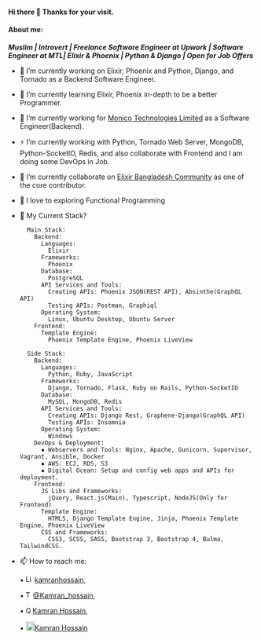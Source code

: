 #### Hi there 👋 Thanks for your visit.

<!--
**kamranhossain/kamranhossain** is a ✨ _special_ ✨ repository because its `README.md` (this file) appears on your GitHub profile.

Here are some ideas to get you started:
-->

#### About me:

**_Muslim | Introvert | Freelance Software Engineer at Upwork | Software Engineer at MTL| Elixir & Phoenix | Python & Django | Open for Job Offers_**

- 🔭 I’m currently working on Elixir, Phoenix and Python, Django, and Tornado as a Backend Software Engineer.
- 🌱 I’m currently learning Elixir, Phoenix in-depth to be a better Programmer.
- 🌁 I’m currently working for [Monico Technologies Limited](http://www.monicotechnologies.com) as a Software Engineer(Backend).
- ⚡ I’m currently working with Python, Tornado Web Server, MongoDB, Python-SocketIO, Redis, and also collaborate with Frontend and I am doing some DevOps in Job.
- 👯 I’m currently collaborate on [Elixir Bangladesh Community](https://github.com/ElixirBangladesh) as one of the core contributor.
- :heartbeat: I love to exploring Functional Programming
- 🤔 My Current Stack?

  ```
    Main Stack:
      Backend:
        Languages:
          Elixir
        Frameworks:
          Phoenix
        Database:
          PostgreSQL
        API Services and Tools:
          Creating APIs: Phoenix JSON(REST API), Absinthe(GraphQL API)
          Testing APIs: Postman, Graphiql
        Operating System:
          Linux, Ubuntu Desktop, Ubuntu Server
      Frontend:
        Template Engine:
          Phoenix Template Engine, Phoenix LiveView

    Side Stack:
      Backend:
        Languages:
          Python, Ruby, JavaScript
        Frameworks:
          Django, Tornado, Flask, Ruby on Rails, Python-SocketIO
        Database:
          MySQL, MongoDB, Redis
        API Services and Tools:
          Creating APIs: Django Rest, Graphene-Django(GraphQL API)
          Testing APIs: Insomnia
        Operating System:
          Windows
      DevOps & Deployment:
        ▪ Webservers and Tools: Nginx, Apache, Gunicorn, Supervisor, Vagrant, Ansible, Docker
        ▪ AWS: EC2, RDS, S3
        ▪ Digital Ocean: Setup and config web apps and APIs for deployment.
      Frontend:
        JS Libs and Frameworks:
          jQuery, React.js(Main), Typescript, NodeJS(Only for Frontend)
        Template Engine:
          HTML5, Django Template Engine, Jinja, Phoenix Template Engine, Phoenix LiveView
        CSS and Frameworks:
          CSS3, SCSS, SASS, Bootstrap 3, Bootstrap 4, Bulma, TailwindCSS.
  ```

- 📫 How to reach me:

  ▪ <img src="https://image.flaticon.com/icons/svg/174/174857.svg" alt="LinkedIn Profile: " width="14" height="15"/> [kamranhossain](https://www.linkedin.com/in/kamran-hossain),

  ▪ <img src="https://upload.wikimedia.org/wikipedia/fr/thumb/c/c8/Twitter_Bird.svg/1259px-Twitter_Bird.svg.png" alt="Twitter Profile: " width="15" height="15"/>[@Kamran_hossain](https://twitter.com/Kamran_hossain),

  ▪ <img src="https://image.flaticon.com/icons/svg/174/174865.svg" alt="Quora Profile: " width="14" height="14"/>[Kamran Hossain](https://www.quora.com/profile/Kamran-Hossain-7),

  ▪ <img src="https://cdn.sstatic.net/Sites/stackoverflow/company/img/logos/so/so-icon.png?v=c78bd457575a" alt="StackOverflow Profile: " width="18" height="18"/>[Kamran Hossain](https://stackoverflow.com/users/7554363/kamran-hossain)
